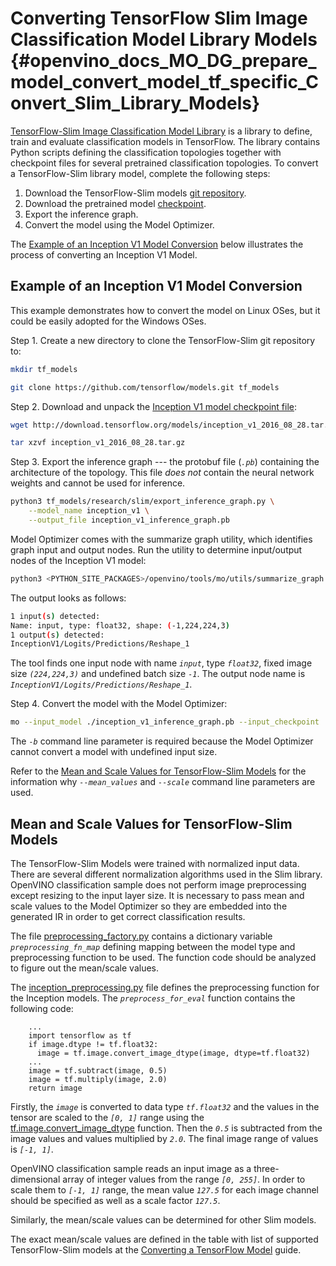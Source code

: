 # Converting TensorFlow Slim Image Classification Model Library Models {#openvino_docs_MO_DG_prepare_model_convert_model_tf_specific_Convert_Slim_Library_Models}

<a href="https://github.com/tensorflow/models/tree/master/research/slim/README.md">TensorFlow-Slim Image Classification Model Library</a> is a library to define, train and evaluate classification models in TensorFlow. The library contains Python scripts defining the classification topologies together with checkpoint files for several pretrained classification topologies. To convert a TensorFlow-Slim library model, complete the following steps:

1. Download the TensorFlow-Slim models [git repository](https://github.com/tensorflow/models).
2. Download the pretrained model [checkpoint](https://github.com/tensorflow/models/tree/master/research/slim#pre-trained-models).
3. Export the inference graph.
4. Convert the model using the Model Optimizer.

The [Example of an Inception V1 Model Conversion](#example_of_an_inception_v1_model_conversion) below illustrates the process of converting an Inception V1 Model.

## Example of an Inception V1 Model Conversion <a name="example_of_an_inception_v1_model_conversion"></a>
This example demonstrates how to convert the model on Linux OSes, but it could be easily adopted for the Windows OSes.

Step 1. Create a new directory to clone the TensorFlow-Slim git repository to:

```sh
mkdir tf_models
```
```sh
git clone https://github.com/tensorflow/models.git tf_models
```

Step 2. Download and unpack the [Inception V1 model checkpoint file](http://download.tensorflow.org/models/inception_v1_2016_08_28.tar.gz):

```sh
wget http://download.tensorflow.org/models/inception_v1_2016_08_28.tar.gz
```
```sh
tar xzvf inception_v1_2016_08_28.tar.gz
```

Step 3. Export the inference graph --- the protobuf file (*`.pb`*) containing the architecture of the topology. This file *does not* contain the neural network weights and cannot be used for inference.

```sh
python3 tf_models/research/slim/export_inference_graph.py \
    --model_name inception_v1 \
    --output_file inception_v1_inference_graph.pb
```

Model Optimizer comes with the summarize graph utility, which identifies graph input and output nodes. Run the utility to determine input/output nodes of the Inception V1 model:

```sh
python3 <PYTHON_SITE_PACKAGES>/openvino/tools/mo/utils/summarize_graph.py --input_model ./inception_v1_inference_graph.pb
```

The output looks as follows:<br>
```sh
1 input(s) detected:
Name: input, type: float32, shape: (-1,224,224,3)
1 output(s) detected:
InceptionV1/Logits/Predictions/Reshape_1
```
The tool finds one input node with name *`input`*, type *`float32`*, fixed image size *`(224,224,3)`* and undefined batch size *`-1`*. The output node name is *`InceptionV1/Logits/Predictions/Reshape_1`*.<br>

Step 4. Convert the model with the Model Optimizer:

```sh
mo --input_model ./inception_v1_inference_graph.pb --input_checkpoint ./inception_v1.ckpt -b 1 --mean_value [127.5,127.5,127.5] --scale 127.5
```

The *`-b`* command line parameter is required because the Model Optimizer cannot convert a model with undefined input size.

Refer to the [Mean and Scale Values for TensorFlow-Slim Models](#tf_slim_mean_scale_values) for the information why *`--mean_values`* and *`--scale`* command line parameters are used.

## Mean and Scale Values for TensorFlow-Slim Models <a name="tf_slim_mean_scale_values"></a>
The TensorFlow-Slim Models were trained with normalized input data. There are several different normalization algorithms used in the Slim library. OpenVINO classification sample does not perform image preprocessing except resizing to the input layer size. It is necessary to pass mean and scale values to the Model Optimizer so they are embedded into the generated IR in order to get correct classification results.

The file [preprocessing_factory.py](https://github.com/tensorflow/models/blob/master/research/slim/preprocessing/preprocessing_factory.py) contains a dictionary variable *`preprocessing_fn_map`* defining mapping between the model type and preprocessing function to be used. The function code should be analyzed to figure out the mean/scale values.

The [inception_preprocessing.py](https://github.com/tensorflow/models/blob/master/research/slim/preprocessing/inception_preprocessing.py) file defines the preprocessing function for the Inception models. The *`preprocess_for_eval`* function contains the following code:

```python3
    ...
    import tensorflow as tf
    if image.dtype != tf.float32:
      image = tf.image.convert_image_dtype(image, dtype=tf.float32)
    ...
    image = tf.subtract(image, 0.5)
    image = tf.multiply(image, 2.0)
    return image
```

Firstly, the *`image`* is converted to data type *`tf.float32`* and the values in the tensor are scaled to the *`[0, 1]`* range using the [tf.image.convert_image_dtype](https://www.tensorflow.org/api_docs/python/tf/image/convert_image_dtype) function. Then the *`0.5`* is subtracted from the image values and values multiplied by *`2.0`*. The final image range of values is *`[-1, 1]`*.

OpenVINO classification sample reads an input image as a three-dimensional array of integer values from the range *`[0, 255]`*. In order to scale them to *`[-1, 1]`* range, the mean value *`127.5`* for each image channel should be specified as well as a scale factor *`127.5`*.

Similarly, the mean/scale values can be determined for other Slim models.

The exact mean/scale values are defined in the table with list of supported TensorFlow-Slim models at the [Converting a TensorFlow Model](../Convert_Model_From_TensorFlow.md) guide.